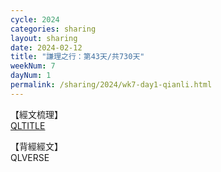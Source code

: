 ```yaml
---
cycle: 2024
categories: sharing
layout: sharing
date: 2024-02-12
title: "謙理之行：第43天/共730天"
weekNum: 7
dayNum: 1
permalink: /sharing/2024/wk7-day1-qianli.html
---
```

【經文梳理】  
[QLTITLE](QLLINK)

【背經經文】  
QLVERSE
